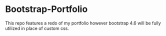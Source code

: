 # Bootstrap-Portfolio
This repo features a redo of my portfolio however bootstrap 4.6 will be fully utilized in place of custom css.

